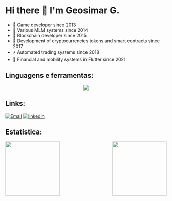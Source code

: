 # Hi there 👋 I'm Geosimar G.

- 🤖 Game developer since 2013
- 👯 Various MLM systems since 2014
- 🔭 Blockchain developer since 2015
- 💬 Development of cryptocurrencies tokens and smart contracts since 2017
- ⚡ Automated trading systems since 2018
- 🌱 Financial and mobility systems in Flutter since 2021

## Linguagens e ferramentas:

<p align="center">
    <img src="https://skillicons.dev/icons?i=html,css,bootstrap,js,jquery,angular,vue,dart,flutter,ts,nodejs,solidity,regex,redis,sqlite,mongodb,mysql,postgres,php,symfony,laravel,tailwind,vite,lua,py,rust,cs,cpp,tensorflow,replit,aws,supabase,firebase,nginx,androidstudio,visualstudio,vscode,gamemakerstudio,unity,unreal,cloudflare,docker,git,github,gitlab,postman,blender,figma,bots&perline=7" />
</p>
<!-- https://github.com/tandpfun/skill-icons#readme -->

## Links:  
[![Email](https://img.shields.io/badge/gmail-D14836?&style=for-the-badge&logo=gmail&logoColor=white&link=mailto:geosimar@gmail.com)](mailto:geosimar@gmail.com)
[![linkedin](https://img.shields.io/badge/linkedin-0A66C2?style=for-the-badge&logo=linkedin&logoColor=white)](https://www.linkedin.com/in/geosimargomes/)
<!-- [![Resume Badge](https://img.shields.io/badge/-Resume-000?style=for-the-badge&logo=read-the-docs&logoColor=white)](https://gitconnected.com/victor-joness/resume) -->

## Estatística:

<img height="170em" align="right" src="https://github-readme-stats.vercel.app/api?username=geosimarg&show_icons=true&theme=algolia"/>
<img height="170em" src="https://github-readme-stats.vercel.app/api/top-langs/?username=geosimarg&layout=compact&langs_count=7&theme=algolia"/>


<!--
**geosimarg/geosimarg** is a ✨ _special_ ✨ repository because its `README.md` (this file) appears on your GitHub profile.

Here are some ideas to get you started:

- 🔭 I’m currently working on ...
- 🌱 I’m currently learning ...
- 👯 I’m looking to collaborate on ...
- 🤔 I’m looking for help with ...
- 💬 Ask me about ...
- 📫 How to reach me: ...
- 😄 Pronouns: ...
- ⚡ Fun fact: ...
-->
